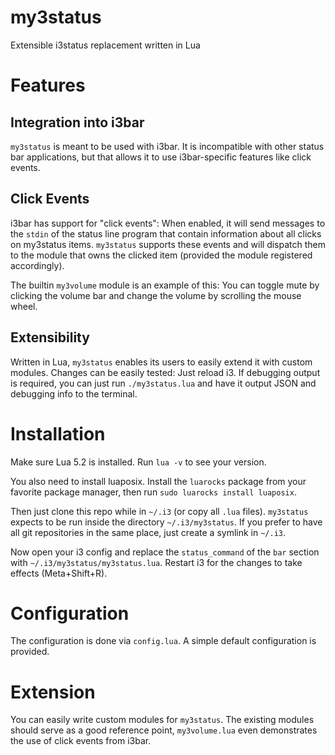 # my3status

Extensible i3status replacement written in Lua

# Features

## Integration into i3bar

`my3status` is meant to be used with i3bar. It is incompatible with other status bar applications, but that allows it to use i3bar-specific features like click events.

## Click Events

i3bar has support for "click events": When enabled, it will send messages to the `stdin` of the status line program that contain information about all clicks on my3status items. `my3status` supports these events and will dispatch them to the module that owns the clicked item (provided the module registered accordingly).

The builtin `my3volume` module is an example of this: You can toggle mute by clicking the volume bar and change the volume by scrolling the mouse wheel.

## Extensibility

Written in Lua, `my3status` enables its users to easily extend it with custom modules. Changes can be easily tested: Just reload i3. If debugging output is required, you can just run `./my3status.lua` and have it output JSON and debugging info to the terminal.

# Installation

Make sure Lua 5.2 is installed. Run `lua -v` to see your version.

You also need to install luaposix. Install the `luarocks` package from your favorite package manager, then run `sudo luarocks install luaposix`.

Then just clone this repo while in `~/.i3` (or copy all `.lua` files). `my3status` expects to be run inside the directory `~/.i3/my3status`. If you prefer to have all git repositories in the same place, just create a symlink in `~/.i3`.

Now open your i3 config and replace the `status_command` of the `bar` section with `~/.i3/my3status/my3status.lua`. Restart i3 for the changes to take effects (Meta+Shift+R).

# Configuration

The configuration is done via `config.lua`. A simple default configuration is provided.

# Extension

You can easily write custom modules for `my3status`. The existing modules should serve as a good reference point, `my3volume.lua` even demonstrates the use of click events from i3bar.

